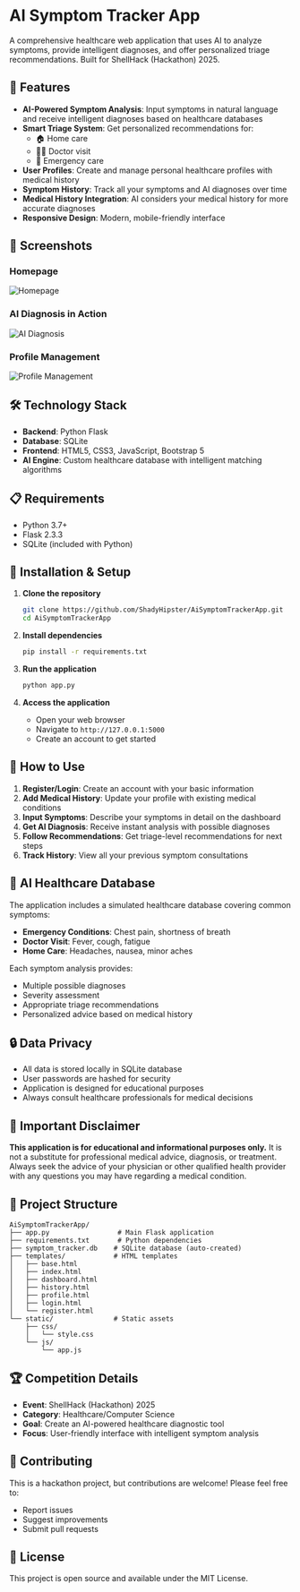 # AI Symptom Tracker App

A comprehensive healthcare web application that uses AI to analyze symptoms, provide intelligent diagnoses, and offer personalized triage recommendations. Built for ShellHack (Hackathon) 2025.

## 🚀 Features

- **AI-Powered Symptom Analysis**: Input symptoms in natural language and receive intelligent diagnoses based on healthcare databases
- **Smart Triage System**: Get personalized recommendations for:
  - 🏠 Home care
  - 👨‍⚕️ Doctor visit
  - 🚨 Emergency care
- **User Profiles**: Create and manage personal healthcare profiles with medical history
- **Symptom History**: Track all your symptoms and AI diagnoses over time
- **Medical History Integration**: AI considers your medical history for more accurate diagnoses
- **Responsive Design**: Modern, mobile-friendly interface

## 📸 Screenshots

### Homepage
![Homepage](https://github.com/user-attachments/assets/8327472a-1a73-4275-9768-448b51f1559f)

### AI Diagnosis in Action
![AI Diagnosis](https://github.com/user-attachments/assets/dde9b578-5a0e-4be2-a518-58695d093f12)

### Profile Management
![Profile Management](https://github.com/user-attachments/assets/477fbb1d-df7e-4655-a00f-86a05f4a8fa8)

## 🛠️ Technology Stack

- **Backend**: Python Flask
- **Database**: SQLite
- **Frontend**: HTML5, CSS3, JavaScript, Bootstrap 5
- **AI Engine**: Custom healthcare database with intelligent matching algorithms

## 📋 Requirements

- Python 3.7+
- Flask 2.3.3
- SQLite (included with Python)

## 🚀 Installation & Setup

1. **Clone the repository**
   ```bash
   git clone https://github.com/ShadyHipster/AiSymptomTrackerApp.git
   cd AiSymptomTrackerApp
   ```

2. **Install dependencies**
   ```bash
   pip install -r requirements.txt
   ```

3. **Run the application**
   ```bash
   python app.py
   ```

4. **Access the application**
   - Open your web browser
   - Navigate to `http://127.0.0.1:5000`
   - Create an account to get started

## 📖 How to Use

1. **Register/Login**: Create an account with your basic information
2. **Add Medical History**: Update your profile with existing medical conditions
3. **Input Symptoms**: Describe your symptoms in detail on the dashboard
4. **Get AI Diagnosis**: Receive instant analysis with possible diagnoses
5. **Follow Recommendations**: Get triage-level recommendations for next steps
6. **Track History**: View all your previous symptom consultations

## 🏥 AI Healthcare Database

The application includes a simulated healthcare database covering common symptoms:

- **Emergency Conditions**: Chest pain, shortness of breath
- **Doctor Visit**: Fever, cough, fatigue
- **Home Care**: Headaches, nausea, minor aches

Each symptom analysis provides:
- Multiple possible diagnoses
- Severity assessment
- Appropriate triage recommendations
- Personalized advice based on medical history

## 🔒 Data Privacy

- All data is stored locally in SQLite database
- User passwords are hashed for security
- Application is designed for educational purposes
- Always consult healthcare professionals for medical decisions

## 🚨 Important Disclaimer

**This application is for educational and informational purposes only.** It is not a substitute for professional medical advice, diagnosis, or treatment. Always seek the advice of your physician or other qualified health provider with any questions you may have regarding a medical condition.

## 🎯 Project Structure

```
AiSymptomTrackerApp/
├── app.py                 # Main Flask application
├── requirements.txt       # Python dependencies
├── symptom_tracker.db    # SQLite database (auto-created)
├── templates/            # HTML templates
│   ├── base.html
│   ├── index.html
│   ├── dashboard.html
│   ├── history.html
│   ├── profile.html
│   ├── login.html
│   └── register.html
└── static/               # Static assets
    ├── css/
    │   └── style.css
    └── js/
        └── app.js
```

## 🏆 Competition Details

- **Event**: ShellHack (Hackathon) 2025
- **Category**: Healthcare/Computer Science
- **Goal**: Create an AI-powered healthcare diagnostic tool
- **Focus**: User-friendly interface with intelligent symptom analysis

## 🤝 Contributing

This is a hackathon project, but contributions are welcome! Please feel free to:
- Report issues
- Suggest improvements
- Submit pull requests

## 📄 License

This project is open source and available under the MIT License. 
